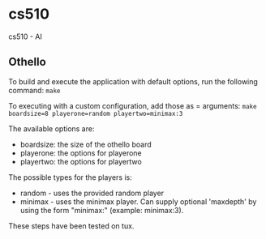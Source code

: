 # cs510
cs510 - AI

## Othello

To build and execute the application with default options, run the following command:
`make`

To executing with a custom configuration, add those as <name>=<value> arguments:
`make boardsize=8 playerone=random playertwo=minimax:3`

The available options are:
* boardsize: the size of the othello board
* playerone: the options for playerone
* playertwo: the options for playertwo

The possible types for the players is:
* random - uses the provided random player
* minimax - uses the minimax player. Can supply optional 'maxdepth' by using the form "minimax:<maxDepth>" (example: minimax:3).



These steps have been tested on tux.

